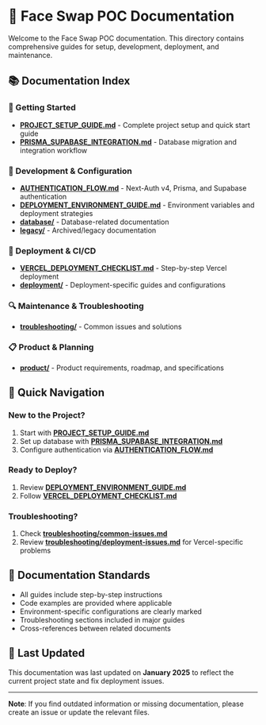 # 📖 Face Swap POC Documentation

Welcome to the Face Swap POC documentation. This directory contains comprehensive guides for setup, development, deployment, and maintenance.

## 📚 Documentation Index

### 🚀 Getting Started

- **[PROJECT_SETUP_GUIDE.md](./PROJECT_SETUP_GUIDE.md)** - Complete project setup and quick start guide
- **[PRISMA_SUPABASE_INTEGRATION.md](./PRISMA_SUPABASE_INTEGRATION.md)** - Database migration and integration workflow

### 🔧 Development & Configuration

- **[AUTHENTICATION_FLOW.md](./AUTHENTICATION_FLOW.md)** - Next-Auth v4, Prisma, and Supabase authentication
- **[DEPLOYMENT_ENVIRONMENT_GUIDE.md](./DEPLOYMENT_ENVIRONMENT_GUIDE.md)** - Environment variables and deployment strategies
- **[database/](./database/)** - Database-related documentation
- **[legacy/](./legacy/)** - Archived/legacy documentation

### 🚢 Deployment & CI/CD

- **[VERCEL_DEPLOYMENT_CHECKLIST.md](./VERCEL_DEPLOYMENT_CHECKLIST.md)** - Step-by-step Vercel deployment
- **[deployment/](./deployment/)** - Deployment-specific guides and configurations

### 🔍 Maintenance & Troubleshooting

- **[troubleshooting/](./troubleshooting/)** - Common issues and solutions

### 📋 Product & Planning

- **[product/](./product/)** - Product requirements, roadmap, and specifications

## 🎯 Quick Navigation

### New to the Project?

1. Start with **[PROJECT_SETUP_GUIDE.md](./PROJECT_SETUP_GUIDE.md)**
2. Set up database with **[PRISMA_SUPABASE_INTEGRATION.md](./PRISMA_SUPABASE_INTEGRATION.md)**
3. Configure authentication via **[AUTHENTICATION_FLOW.md](./AUTHENTICATION_FLOW.md)**

### Ready to Deploy?

1. Review **[DEPLOYMENT_ENVIRONMENT_GUIDE.md](./DEPLOYMENT_ENVIRONMENT_GUIDE.md)**
2. Follow **[VERCEL_DEPLOYMENT_CHECKLIST.md](./VERCEL_DEPLOYMENT_CHECKLIST.md)**

### Troubleshooting?

1. Check **[troubleshooting/common-issues.md](./troubleshooting/common-issues.md)**
2. Review **[troubleshooting/deployment-issues.md](./troubleshooting/deployment-issues.md)** for Vercel-specific problems

## 📝 Documentation Standards

- All guides include step-by-step instructions
- Code examples are provided where applicable
- Environment-specific configurations are clearly marked
- Troubleshooting sections included in major guides
- Cross-references between related documents

## 🔄 Last Updated

This documentation was last updated on **January 2025** to reflect the current project state and fix deployment issues.

---

**Note**: If you find outdated information or missing documentation, please create an issue or update the relevant files.
